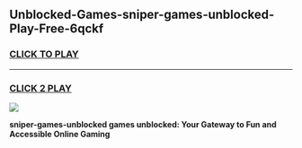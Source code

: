 
## Unblocked-Games-sniper-games-unblocked-Play-Free-6qckf
<h3>
<a href="https://premium76.site?title=sniper-games-unblocked&ref=24M">CLICK TO PLAY</a></h3>
<hr>

<h3>
<a href="https://premium76.site?title=sniper-games-unblocked&ref=24M">CLICK 2 PLAY</a>
  
</h3>

<a href="https://premium76.site?title=sniper-games-unblocked&ref=24M"><img src="https://clearcache.store/games.png"></a>


**sniper-games-unblocked games unblocked: Your Gateway to Fun and Accessible Online Gaming**
